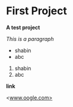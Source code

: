 # First Project

**A test project**

*This is a paragraph*

- shabin
- abc

1. shabin
2. abc

**link**

 <www.oogle.com>

 
  
